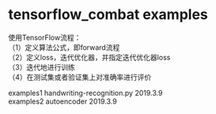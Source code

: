 # tensorflow_combat examples

使用TensorFlow流程：  
（1）定义算法公式，即forward流程  
（2）定义loss，迭代优化器，并指定迭代优化器loss  
（3）迭代地进行训练  
（4）在测试集或者验证集上对准确率进行评价  


examples1 handwriting-recognition.py      2019.3.9  
examples2 autoencoder   2019.3.9  

